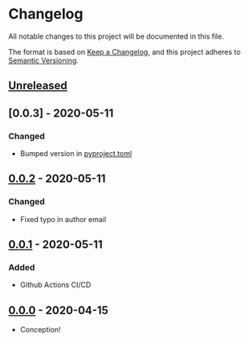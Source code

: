 # Changelog

All notable changes to this project will be documented in this file.

The format is based on [Keep a Changelog](https://keepachangelog.com/en/1.0.0/),
and this project adheres to [Semantic Versioning](https://semver.org/spec/v2.0.0.html).

## [Unreleased]

## [0.0.3] - 2020-05-11

### Changed

- Bumped version in [pyproject.toml](pyproject.toml)

## [0.0.2] - 2020-05-11

### Changed

- Fixed typo in author email

## [0.0.1] - 2020-05-11

### Added

- Github Actions CI/CD

## [0.0.0] - 2020-04-15

- Conception!

[Unreleased]: https://github.com/iancleary/fastrf/compare/v0.0.2...HEAD
[0.0.2]: https://github.com/iancleary/fastrf/releases/tag/v0.0.2
[0.0.1]: https://github.com/iancleary/fastrf/releases/tag/v0.0.1
[0.0.0]: https://github.com/iancleary/fastrf/releases/tag/v0.0.0
